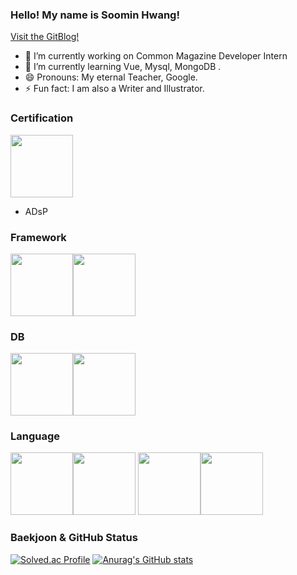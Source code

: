 ### Hello! My name is Soomin Hwang!
[Visit the GitBlog!](https://lajancia.github.io/)
- 🔭 I’m currently working on Common Magazine Developer Intern
- 🌱 I’m currently learning Vue, Mysql, MongoDB .
- 😄 Pronouns: My eternal Teacher, Google.
- ⚡ Fun fact: I am also a Writer and Illustrator.

### Certification
<img src="https://images.credly.com/images/be8fcaeb-c769-4858-b567-ffaaa73ce8cf/image.png" width="100" height="100"></img>
* ADsP

### Framework
<img src="https://i0.wp.com/www.primefaces.org/wp-content/uploads/2019/08/feature-vuejs.png?ssl=1" width="100" height="100"></img><img src="https://pbs.twimg.com/media/Ei5n6vBWoAEy5gp.png" width="100" height="100"></img>

### DB
<img src="https://i0.wp.com/phpmagazine.net/wp-content/uploads/2021/07/pngegg-e1627207218334.png?fit=668%2C647&ssl=1" width="100" height="100"></img><img src="https://img.informer.com/icons_mac/png/128/483/483727.png" width="100" height="100"></img>

### Language
<img src="https://www.seekpng.com/png/full/70-701896_python-transparent-background-graphic-design.png" width="100" height="100"><img src="https://cdn-icons-png.flaticon.com/512/919/919825.png" width="100" height="100">
<img src="https://upload.wikimedia.org/wikipedia/commons/thumb/1/18/ISO_C%2B%2B_Logo.svg/1822px-ISO_C%2B%2B_Logo.svg.png" width="100" height="100"><img src="https://www.bcsoft.net/wp-content/uploads/2020/03/javalogo.png" width="100" height="100">


### Baekjoon & GitHub Status

[![Solved.ac Profile](http://mazassumnida.wtf/api/v2/generate_badge?boj=kie6974)](https://solved.ac/kie6974/) [![Anurag's GitHub stats](https://github-readme-stats.vercel.app/api?username=Lajancia)](https://github.com/Lajancia/github-readme-stats)



